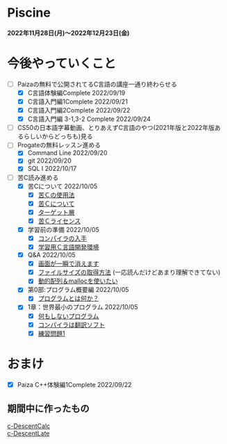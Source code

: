 # Piscine
**2022年11月28日(月)～2022年12月23日(金)**

# 今後やっていくこと
- [ ] Paizaの無料で公開されてるC言語の講座一通り終わらせる
  - [x] C言語体験編Complete 2022/09/19
  - [x] C言語入門編1Complete 2022/09/21
  - [x] C言語入門編2Complete 2022/09/22
  - [x] C言語入門編 3-1,3-2 Complete 2022/09/24
- [ ] CS50の日本語字幕動画、とりあえずC言語のやつ(2021年版と2022年版あるらしいからどっちも)見る
- [ ] Progateの無料レッスン進める
  - [x] Command Line 2022/09/20
  - [x] git 2022/09/20
  - [x] SQL Ⅰ 2022/10/17
- [ ] 苦C読み進める
  - [x] 苦Cについて 2022/10/05
    - [x] [苦Ｃの使用法](https://9cguide.appspot.com/s_readme.html)
    - [x] [苦Ｃについて](https://9cguide.appspot.com/s_start.html)
    - [x] [ターゲット層](https://9cguide.appspot.com/s_subject.html)
    - [x] [苦Ｃライセンス](https://9cguide.appspot.com/s_license.html)
  - [x] 学習前の準備 2022/10/05
    - [x] [コンパイラの入手](https://9cguide.appspot.com/p_compiler.html)
    - [x] [学習用Ｃ言語開発環境](https://9cguide.appspot.com/p_9cide.html)
  - [x] Q&A 2022/10/05
    - [x] [画面が一瞬で消えます](https://9cguide.appspot.com/q_screen.html)
    - [x] [ファイルサイズの取得方法](https://9cguide.appspot.com/q_filesize.html) (一応読んだけどあまり理解できてない)
    - [x] [動的配列＆mallocを使いたい](https://9cguide.appspot.com/q_malloc.html)
  - [x] 第0部:プログラム概要編 2022/10/05
    - [x] [プログラムとは何か？](https://9cguide.appspot.com/00-01.html)
  - [x] 1章：世界最小のプログラム 2022/10/05
    - [x] [何もしないプログラム](https://9cguide.appspot.com/01-01.html)
    - [x] [コンパイラは翻訳ソフト](https://9cguide.appspot.com/01-02.html)
    - [x] [練習問題1](https://9cguide.appspot.com/01-q.html)

# おまけ
- [x] Paiza C++体験編1Complete 2022/09/22

## 期間中に作ったもの
[c-DescentCalc](https://github.com/kumasan903/study/tree/main/c/c-DescentCalc)  
[c-DescentLate](https://github.com/kumasan903/study/tree/main/c/c-DescentLate)
